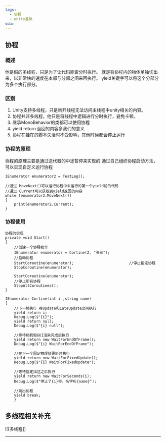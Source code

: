 ```yaml
---
tags:
  - 协程
  - unity基础
sda:
---
```



## 协程
### 概述
他是假的多线程，只是为了让代码能否分时执行。
就是将协程内的物体单独切出来，以非常快的速度在本部与分部之间来回执行。
yield关键字可以将这个分部分为多个执行部分。

### 区别
1. Unity支持多线程，只是新开线程无法访问主线程中unity相关的内容。
2. 协程并非多线程，他只是将线程中逻辑进行分时执行，避免卡顿。
3. 继承MonoBehavior的类都可以使用协程
4. yield return 返回的内容多我们的意义
5. 协程在挂在的脚本失活时不受影响，其他时候都会停止运行

### 协程的原理
协程的原理主要是通过迭代器的中途暂停来实现的
通过自己组织协程启动方法，可以实现自定义运行协程
```
IEnumerator enumerator2 = TestLog();  

//通过 MoveNext()可以运行协程中未运行的第一个yield前的代码
//通过 Current可以获取到yield返回的内容
while (enumerator2.MoveNext())  
{  
    print(enumerator2.Current);  
}
```

### 协程使用
```
协程的实现
private void Start()  
{  
	//创建一个协程枚举
    IEnumerator enumerator = Cortine(2, "张三");  
    //启动协程
    StartCoroutine(enumerator);                      	//停止指定协程
    StopCoroutine(enumerator);                         
    
	StartCoroutine(enumerator);  
	//停止所有协程
    StopAllCoroutines();  
}  
  
IEnumerator Cortine(int i ,string name)  
{  
	//下一帧执行 在Update和LateUpdate之间执行
    yield return i;  
    Debug.Log($"{i}");  
    yield return null;  
    Debug.Log($"{i} null");  
    
    //等待相机和GUI渲染完成后执行
    yield return new WaitForEndOfFrame();  
    Debug.Log($"{i} WaitForEndOfFrame");  
    
    //在下一个固定物理帧更新时执行
    yield return new WaitForFixedUpdate();  
    Debug.Log($"{i} WaitForFixedUpdate");  
    
    //等待指定描述之后执行
    yield return new WaitForSeconds(i);  
    Debug.Log($"停止了{i}秒，名字叫{name}");  
    
    //跳出协程
    yield break;  
    }
```



## 多线程相关补充
![[多线程]]

***

